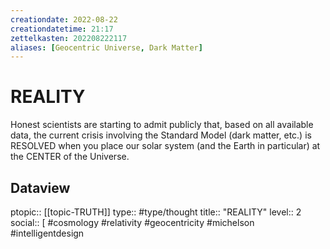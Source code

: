 ```yaml
---
creationdate: 2022-08-22
creationdatetime: 21:17
zettelkasten: 202208222117
aliases: [Geocentric Universe, Dark Matter]
---
```

# REALITY
Honest scientists are starting to admit publicly that, based on all available data, the current crisis involving the Standard Model (dark matter, etc.) is RESOLVED when you place our solar system (and the Earth in particular) at the CENTER of the Universe.

## Dataview
ptopic:: [[topic-TRUTH]]
type:: #type/thought
title:: "REALITY"
level:: 2
social:: [ #cosmology #relativity #geocentricity #michelson #intelligentdesign